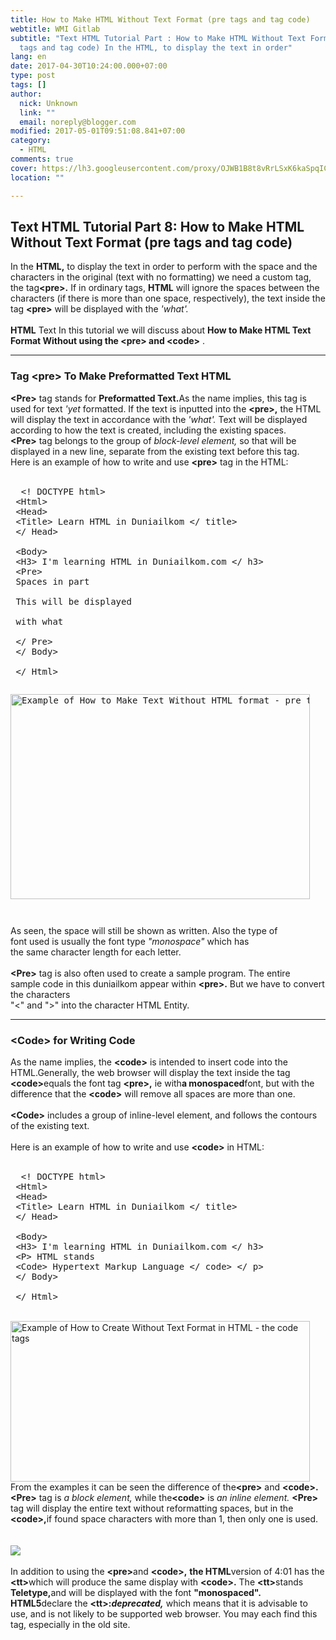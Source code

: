 ```yaml
---
title: How to Make HTML Without Text Format (pre tags and tag code)
webtitle: WMI Gitlab
subtitle: "Text HTML Tutorial Part : How to Make HTML Without Text Format (pre
  tags and tag code) In the HTML, to display the text in order"
lang: en
date: 2017-04-30T10:24:00.000+07:00
type: post
tags: []
author:
  nick: Unknown
  link: ""
  email: noreply@blogger.com
modified: 2017-05-01T09:51:08.841+07:00
category:
  - HTML
comments: true
cover: https://lh3.googleusercontent.com/proxy/OJWB1B8t8vRrLSxK6kaSpqIC5_Qs2dO1XoRwPDzu3_Bd221wjlh0rpTomRwyZlUtrmkMw2DLJ-KKN78v5L4XQLFbshEZtu5ZqlrbHwJReRgklNkx4swVr0ffz200BtqCdIMeW9PIrLoU_PNgyISDAcz45W-Fv0rtpgL6K4AjP_Pqx4MKDg
location: ""

---
```


<div dir="ltr" style="text-align: left;" trbidi="on"><h2>    Text HTML Tutorial Part 8: How to Make HTML Without Text Format (pre tags     and tag code) </h2><div><div>In the <strong>HTML,</strong> to display the text in order to             perform with the space and the characters in the original (text with no formatting) we need a custom tag, the tag<strong>&lt;pre&gt;.</strong> If in ordinary tags,            <strong>HTML</strong> will ignore the spaces between the characters             (if there is more than one space, respectively), the text inside the tag <strong>&lt;pre&gt;</strong> will be displayed with the            <em>'what'.</em>        <br><em><br></em></div><div><strong>HTML</strong>            Text In this tutorial we will discuss about             <b>                How to Make HTML Text Format Without using the &lt;pre&gt; and                 &lt;code&gt;</b>                         .         </div><a name="more"></a><hr><h3>        Tag &lt;pre&gt; To Make Preformatted Text HTML     </h3><div><strong>&lt;Pre&gt;</strong>            tag stands for <strong>Preformatted Text.</strong>As the name             implies, this tag is used for text <em>'yet</em> formatted. If the             text is inputted into the <strong>&lt;pre&gt;,</strong> the HTML             will display the text in accordance with the <em>'what'.</em> Text             will be displayed according to how the text is created, including             the existing spaces.         </div><div><strong>&lt;Pre&gt;</strong>            tag belongs to the group of <em>block-level element,</em> so that             will be displayed in a new line, separate from the existing text             before this tag.         </div><div>Here is an example of how to write and use            <strong>&lt;pre&gt;</strong> tag in the HTML:         <br><br></div><pre>  &lt;! DOCTYPE html&gt;<br> &lt;Html&gt;<br> &lt;Head&gt;<br> &lt;Title&gt; Learn HTML in Duniailkom &lt;/ title&gt;<br> &lt;/ Head&gt;<br><br> &lt;Body&gt;<br> &lt;H3&gt; I'm learning HTML in Duniailkom.com &lt;/ h3&gt;<br> &lt;Pre&gt;<br> Spaces in part <br><br> This will be displayed<br> <br> with what<br> <br> &lt;/ Pre&gt;<br> &lt;/ Body&gt;<br><br> &lt;/ Html&gt; </pre><pre></pre><pre><a href="http://www.duniailkom.com/wp-content/uploads/2014/06/Contoh-Cara-Membuat-Text-Tanpa-Format-dalam-HTML-tag-pre.png" rel="noopener noreferer nofollow"><img alt="Example of How to Make Text Without HTML format - pre tag" height="328" src="https://lh3.googleusercontent.com/proxy/OJWB1B8t8vRrLSxK6kaSpqIC5_Qs2dO1XoRwPDzu3_Bd221wjlh0rpTomRwyZlUtrmkMw2DLJ-KKN78v5L4XQLFbshEZtu5ZqlrbHwJReRgklNkx4swVr0ffz200BtqCdIMeW9PIrLoU_PNgyISDAcz45W-Fv0rtpgL6K4AjP_Pqx4MKDg" width="479"></a></pre><pre></pre><pre></pre><div style="text-align: left;">As seen, the space will still be shown as written. Also the type of<br>font used is usually the font type <em>"monospace"</em> which has<br>the same character length for each letter.</div><div style="text-align: left;"><br><strong>&lt;Pre&gt;</strong>            tag is also often used to create a sample program. The entire<br>sample code in this duniailkom appear within            <strong>&lt;pre&gt;.</strong> But we have to convert the characters<br>"&lt;" and "&gt;" into the character HTML Entity.&nbsp;</div><div style="text-align: left;"></div><hr style="text-align: left;"><h3 style="text-align: left;">        &lt;Code&gt; for Writing Code     </h3><div style="text-align: left;">As the name implies, the <strong>&lt;code&gt;</strong> is intended             to insert code into the HTML.Generally, the web browser will             display the text inside the tag <strong>&lt;code&gt;</strong>equals the font tag <strong>&lt;pre&gt;,</strong> ie with<strong>a monospaced</strong>font, but with the difference that the            <strong>&lt;code&gt;</strong> will remove all spaces are more than             one.         <br><br></div><div><strong>&lt;Code&gt;</strong>            includes a group of inline-level element, and follows the contours             of the existing text.         <br><br></div><div>Here is an example of how to write and use            <strong>&lt;code&gt;</strong> in HTML:         <br><br></div><pre>  &lt;! DOCTYPE html&gt;<br> &lt;Html&gt;<br> &lt;Head&gt;<br> &lt;Title&gt; Learn HTML in Duniailkom &lt;/ title&gt;<br> &lt;/ Head&gt;<br><br> &lt;Body&gt;<br> &lt;H3&gt; I'm learning HTML in Duniailkom.com &lt;/ h3&gt;<br> &lt;P&gt; HTML stands <br> &lt;Code&gt; Hypertext Markup Language &lt;/ code&gt; &lt;/ p&gt;<br> &lt;/ Body&gt;<br><br> &lt;/ Html&gt; </pre><div><br><a href="http://www.duniailkom.com/wp-content/uploads/2014/06/Contoh-Cara-Membuat-Text-Tanpa-Format-dalam-HTML-tag-code.png" rel="noopener noreferer nofollow">                <img alt="Example of How to Create Without Text Format in HTML - the code tags" height="257" src="https://lh5.googleusercontent.com/proxy/KDLpF3CapQeOJVLA2Y1Lmxo2Xls_R5Mzq9IpAZhij7vUqwhHzno_TDfBVOANBjKnJDB3-EPOG3uCGAqCajh2wYly7T_w9IYOLaJdLQDv6TheiGC4Pw-mnUOqybS1ML1XLDpuw_feM5OFQwD1MmdB2Oep9E1IHe4u7XYxI-9Y5_-NN-_G-J4" width="479">            </a>        <br>From the examples it can be seen the difference of the<strong>&lt;pre&gt;</strong> and <strong>&lt;code&gt;.</strong>            <strong>&lt;Pre&gt;</strong> tag is <em>a block element,</em> while the<strong>&lt;code&gt;</strong> is <em>an inline element.</em>            <strong>&lt;Pre&gt;</strong> tag will display the entire text without reformatting spaces, but in the            <strong>&lt;code&gt;,</strong>if found space characters with more             than 1, then only one is used.         </div><div id="stb-container-3094"><br><br><aside>            <img src="https://lh6.googleusercontent.com/proxy/nAp2xwIPrdc-WV-9WhKE9PCiQO7-KeMCJrz98o6teRywSCuS22zQXXpoY31RZIiV5T08gk3R1boEsFHtbYD1mWZNEncKklFmd5gqFw5NwVx3TO6XCjErdd_FR765_6aDpDPeocKmAA">        </aside>        <br><div id="stb-box-3094">In addition to using the <strong>&lt;pre&gt;</strong>and                <strong>&lt;code&gt;,</strong> <strong>the HTML</strong>version                 of 4:01 has the <strong>&lt;tt&gt;</strong>which will produce the same display with <strong>&lt;code&gt;.</strong> The                <strong>&lt;tt&gt;</strong>stands <strong>Teletype,</strong>and will be displayed with the font                <strong>"monospaced".</strong>            <br><div></div><div><strong>HTML5</strong>declare the                    <strong>&lt;tt&gt;:<em>deprecated,</em></strong> which                     means that it is advisable to use, and is not likely to be                     supported web browser. You may each find this tag,                     especially in the old site.                 </div></div></div><div><div></div></div></div></div><!-- Blogger automated replacement: "https://images-blogger-opensocial.googleusercontent.com/gadgets/proxy?url=http%3A%2F%2Fwww.duniailkom.com%2Fwp-content%2Fuploads%2F2014%2F06%2FContoh-Cara-Membuat-Text-Tanpa-Format-dalam-HTML-tag-code.png&amp;container=blogger&amp;gadget=a&amp;rewriteMime=image%2F*" with "https://lh5.googleusercontent.com/proxy/KDLpF3CapQeOJVLA2Y1Lmxo2Xls_R5Mzq9IpAZhij7vUqwhHzno_TDfBVOANBjKnJDB3-EPOG3uCGAqCajh2wYly7T_w9IYOLaJdLQDv6TheiGC4Pw-mnUOqybS1ML1XLDpuw_feM5OFQwD1MmdB2Oep9E1IHe4u7XYxI-9Y5_-NN-_G-J4" --><!-- Blogger automated replacement: "https://images-blogger-opensocial.googleusercontent.com/gadgets/proxy?url=http%3A%2F%2Fwww.duniailkom.com%2Fwp-content%2Fuploads%2F2014%2F06%2FContoh-Cara-Membuat-Text-Tanpa-Format-dalam-HTML-tag-pre.png&amp;container=blogger&amp;gadget=a&amp;rewriteMime=image%2F*" with "https://lh3.googleusercontent.com/proxy/OJWB1B8t8vRrLSxK6kaSpqIC5_Qs2dO1XoRwPDzu3_Bd221wjlh0rpTomRwyZlUtrmkMw2DLJ-KKN78v5L4XQLFbshEZtu5ZqlrbHwJReRgklNkx4swVr0ffz200BtqCdIMeW9PIrLoU_PNgyISDAcz45W-Fv0rtpgL6K4AjP_Pqx4MKDg" --><!-- Blogger automated replacement: "https://images-blogger-opensocial.googleusercontent.com/gadgets/proxy?url=http%3A%2F%2Fwww.duniailkom.com%2Fwp-content%2Fplugins%2Fwp-special-textboxes%2Fimages%2Finfo-b.png&amp;container=blogger&amp;gadget=a&amp;rewriteMime=image%2F*" with "https://lh6.googleusercontent.com/proxy/nAp2xwIPrdc-WV-9WhKE9PCiQO7-KeMCJrz98o6teRywSCuS22zQXXpoY31RZIiV5T08gk3R1boEsFHtbYD1mWZNEncKklFmd5gqFw5NwVx3TO6XCjErdd_FR765_6aDpDPeocKmAA" -->